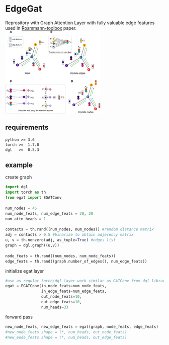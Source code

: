 # EdgeGat
Reprository with Graph Attention Layer with fully valuable edge features used in [Rosmmann-toolbox](https://pubmed.ncbi.nlm.nih.gov/34571541/) paper.
<img src="egat_schema.png" width="60%">
## requirements

```
python >= 3.6
torch >=  1.7.0
dgl   >=  0.5.3
```

## example

create graph
```python
import dgl
import torch as th
from egat import EGATConv

num_nodes = 45 
num_node_feats, num_edge_feats = 20, 20
num_attn_heads = 1

contacts = th.rand((num_nodes, num_nodes)) #random distance matrix
adj = contacts > 0.5 #binarize to obtain adjecency matrix
u, v = th.nonzero(adj, as_tuple=True) #edges list
graph = dgl.graph((u,v))    

node_feats = th.rand((num_nodes, num_node_feats)) 
edge_feats = th.rand((graph.number_of_edges(), num_edge_feats))
```

initialize egat layer

```python
#use as regular torch/dgl layer work similar as GATConv from dgl library
egat = EGATConv(in_node_feats=num_node_feats,
                in_edge_feats=num_edge_feats,
                out_node_feats=10,
                out_edge_feats=10,
                num_heads=3)
```

forward pass
```python
new_node_feats, new_edge_feats = egat(graph, node_feats, edge_feats)
#new_node_feats.shape = (*, num_heads, out_node_feats)
#new_eode_feats.shape = (*, num_heads, out_edge_feats)
```
